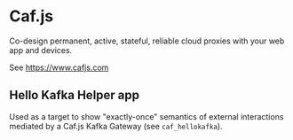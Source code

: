 # Caf.js

Co-design permanent, active, stateful, reliable cloud proxies with your web app and devices.

See https://www.cafjs.com

## Hello Kafka Helper app

Used as a target to show "exactly-once" semantics of external interactions mediated by a Caf.js Kafka Gateway (see `caf_hellokafka`).
